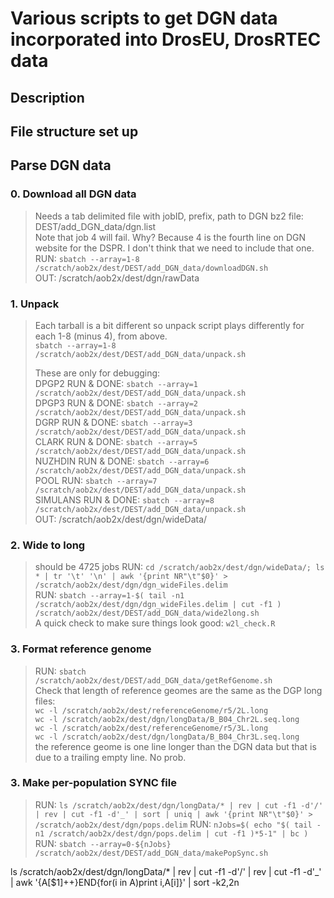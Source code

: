 # Various scripts to get DGN data incorporated into DrosEU, DrosRTEC data

## Description
>

## File structure set up

## Parse DGN data ###
  ### 0. Download all DGN data
  > Needs a tab delimited file with jobID, prefix, path to DGN bz2 file: DEST/add_DGN_data/dgn.list <br/>
  > Note that job 4 will fail. Why? Because 4 is the fourth line on DGN website for the DSPR. I don't think that we need to include that one.<br/>
  > RUN: `sbatch --array=1-8 /scratch/aob2x/dest/DEST/add_DGN_data/downloadDGN.sh`<br/>
  > OUT: /scratch/aob2x/dest/dgn/rawData<br/>

  ### 1. Unpack
  > Each tarball is a bit different so unpack script plays differently for each 1-8 (minus 4), from above. <br/>
  > `sbatch --array=1-8 /scratch/aob2x/dest/DEST/add_DGN_data/unpack.sh` <br/>
  >
  > These are only for debugging: <br/>
  > DPGP2 RUN & DONE: `sbatch --array=1 /scratch/aob2x/dest/DEST/add_DGN_data/unpack.sh` <br/>
  > DPGP3 RUN & DONE: `sbatch --array=2 /scratch/aob2x/dest/DEST/add_DGN_data/unpack.sh` <br/>
  > DGRP RUN & DONE: `sbatch --array=3 /scratch/aob2x/dest/DEST/add_DGN_data/unpack.sh` <br/>
  > CLARK RUN & DONE: `sbatch --array=5 /scratch/aob2x/dest/DEST/add_DGN_data/unpack.sh` <br/>
  > NUZHDIN RUN & DONE: `sbatch --array=6 /scratch/aob2x/dest/DEST/add_DGN_data/unpack.sh` <br/>
  > POOL RUN: `sbatch --array=7 /scratch/aob2x/dest/DEST/add_DGN_data/unpack.sh` <br/>
  > SIMULANS RUN & DONE: `sbatch --array=8 /scratch/aob2x/dest/DEST/add_DGN_data/unpack.sh` <br/>
  > OUT: /scratch/aob2x/dest/dgn/wideData/<br/>

  ### 2. Wide to long
  > should be 4725 jobs
  > RUN: `cd /scratch/aob2x/dest/dgn/wideData/; ls * | tr '\t' '\n' | awk '{print NR"\t"$0}' > /scratch/aob2x/dest/dgn/dgn_wideFiles.delim` <br/>
  > RUN: `sbatch --array=1-$( tail -n1 /scratch/aob2x/dest/dgn/dgn_wideFiles.delim | cut -f1 ) /scratch/aob2x/dest/DEST/add_DGN_data/wide2long.sh` <br/>
  > A quick check to make sure things look good:
  > `w2l_check.R`

  ### 3. Format reference genome
  > RUN: `sbatch /scratch/aob2x/dest/DEST/add_DGN_data/getRefGenome.sh` <br/>
  > Check that length of reference geomes are the same as the DGP long files: <br/>
  > `wc -l /scratch/aob2x/dest/referenceGenome/r5/2L.long` <br/>
  > `wc -l /scratch/aob2x/dest/dgn/longData/B_B04_Chr2L.seq.long` <br/>
  > `wc -l /scratch/aob2x/dest/referenceGenome/r5/3L.long` <br/>
  > `wc -l /scratch/aob2x/dest/dgn/longData/B_B04_Chr3L.seq.long` <br/>
  > the reference geome is one line longer than the DGN data but that is due to a trailing empty line. No prob. <br/>

  ### 3. Make per-population SYNC file
  > RUN: `ls /scratch/aob2x/dest/dgn/longData/* | rev | cut -f1 -d'/' | rev | cut -f1 -d'_' | sort | uniq | awk '{print NR"\t"$0}' > /scratch/aob2x/dest/dgn/pops.delim`
  > RUN: `nJobs=$( echo "$( tail -n1 /scratch/aob2x/dest/dgn/pops.delim | cut -f1 )*5-1" | bc )`
  > RUN: `sbatch --array=0-${nJobs} /scratch/aob2x/dest/DEST/add_DGN_data/makePopSync.sh`






ls /scratch/aob2x/dest/dgn/longData/* | rev | cut -f1 -d'/' | rev | cut -f1 -d'_' | awk '{A[$1]++}END{for(i in A)print i,A[i]}' | sort -k2,2n
